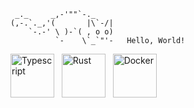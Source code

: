 ```text
 _._     _,-'""`-._
(,-.`._,'(       |\`-/|
    `-.-' \ )-`( , o o)
          `-    \`_`"'-   Hello, World!
```

<a href="https://www.typescriptlang.org/" target="_blank"><img src="https://github.com/user-attachments/assets/ef1b2452-ef64-4be6-b9a1-8eb44f0f0838" alt="Typescript" height="70" /></a>&nbsp;&nbsp;
<a href="https://www.rust-lang.org/" target="_blank"><img src="https://github.com/user-attachments/assets/00afb3f3-aa65-48db-8de6-40c3a8ea752a" alt="Rust" height="70" /></a>&nbsp;&nbsp;
<a href="https://www.docker.com/" target="_blank"><img src="https://github.com/user-attachments/assets/8f3afe18-c92f-402b-89bd-caa181c2914f" alt="Docker" height="70" /></a>
